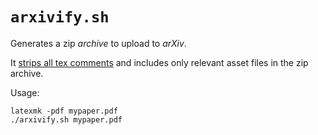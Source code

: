 # `arxivify.sh`

Generates a zip *archive* to upload to *arXiv*.

It [strips all tex comments](https://arxiv.org/help/faq/whytex)
and includes only relevant asset files in the zip archive.

Usage:

```
latexmk -pdf mypaper.pdf
./arxivify.sh mypaper.pdf
```

